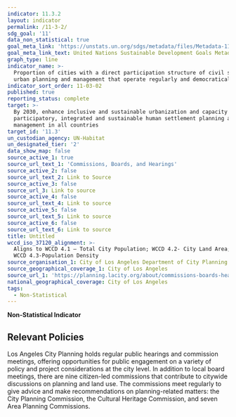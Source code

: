 ```yaml
---
indicator: 11.3.2
layout: indicator
permalink: /11-3-2/
sdg_goal: '11'
data_non_statistical: true
goal_meta_link: 'https://unstats.un.org/sdgs/metadata/files/Metadata-11-03-02.pdf'
goal_meta_link_text: United Nations Sustainable Development Goals Metadata (pdf 2066kB)
graph_type: line
indicator_name: >-
  Proportion of cities with a direct participation structure of civil society in
  urban planning and management that operate regularly and democratically
indicator_sort_order: 11-03-02
published: true
reporting_status: complete
target: >-
  By 2030, enhance inclusive and sustainable urbanization and capacity for
  participatory, integrated and sustainable human settlement planning and
  management in all countries
target_id: '11.3'
un_custodian_agency: UN-Habitat
un_designated_tier: '2'
data_show_map: false
source_active_1: true
source_url_text_1: 'Commissions, Boards, and Hearings'
source_active_2: false
source_url_text_2: Link to Source
source_active_3: false
source_url_3: Link to source
source_active_4: false
source_url_text_4: Link to source
source_active_5: false
source_url_text_5: Link to source
source_active_6: false
source_url_text_6: Link to source
title: Untitled
wccd_iso_37120_alignment: >-
  Aligns to WCCD 4.1 – Total City Population; WCCD 4.2- City Land Area; and 
  WCCD 4.3-Population Density
source_organisation_1: City of Los Angeles Department of City Planning
source_geographical_coverage_1: City of Los Angeles
source_url_1: 'https://planning.lacity.org/about/commissions-boards-hearings'
national_geographical_coverage: City of Los Angeles
tags:
  - Non-Statistical
---
```

**Non-Statistical Indicator**

## Relevant Policies

Los Angeles City Planning holds regular public hearings and commission meetings, offering opportunities for public engagement on a variety of policy and project considerations at the city level. In addition to local board meetings, there are nine citizen-led commissions that contribute to citywide discussions on planning and land use. The commissions meet regularly to give advice and make recommendations on planning-related matters: the City Planning Commission, the Cultural Heritage Commission, and seven Area Planning Commissions.
